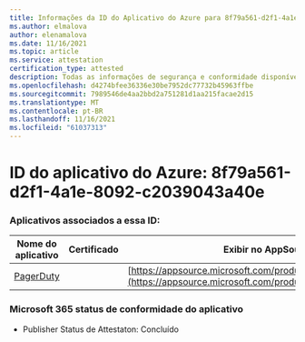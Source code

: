 ```yaml
---
title: Informações da ID do Aplicativo do Azure para 8f79a561-d2f1-4a1e-8092-c2039043a40e
ms.author: elmalova
author: elenamalova
ms.date: 11/16/2021
ms.topic: article
ms.service: attestation
certification_type: attested
description: Todas as informações de segurança e conformidade disponíveis para 8f79a561-d2f1-4a1e-8092-c2039043a40e.
ms.openlocfilehash: d4274bfee36336e30be7952dc77732b45963ffbe
ms.sourcegitcommit: 7989546de4aa2bbd2a751281d1aa215facae2d15
ms.translationtype: MT
ms.contentlocale: pt-BR
ms.lasthandoff: 11/16/2021
ms.locfileid: "61037313"
---
```

# <a name="azure-app-id-8f79a561-d2f1-4a1e-8092-c2039043a40e"></a>ID do aplicativo do Azure: 8f79a561-d2f1-4a1e-8092-c2039043a40e


### <a name="apps-associated-with-this-id"></a>Aplicativos associados a essa ID:
| **Nome do aplicativo** | **Certificado** | **Exibir no AppSource** |
|--------------|---------------|-----------------------|
| [PagerDuty](https://docs.microsoft.com/microsoft-365-app-certification/forward/WA200001637) |  | [https://appsource.microsoft.com/product/office/WA200001637](https://appsource.microsoft.com/product/office/WA200001637) |

### <a name="microsoft-365-app-compliance-status"></a>Microsoft 365 status de conformidade do aplicativo
- Publisher Status de Attestaton: Concluído
